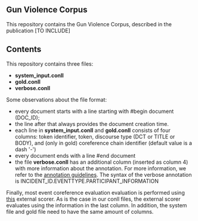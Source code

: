 ## Gun Violence Corpus

This repository contains the Gun Violence Corpus, described in the publication
[TO INCLUDE]

## Contents

This repository contains three files:
* **system_input.conll**
* **gold.conll**
* **verbose.conll**

Some observations about the file format:
* every document starts with a line starting with #begin document (DOC_ID);
* the line after that always provides the document creation time.
* each line in **system_input.conll** and **gold.conll** consists of four columns: token identifier, token, discourse type (DCT or TITLE or BODY), and (only in gold) coreference chain identifier (default value is a dash '-')
* every document ends with a line #end document
* the file **verbose.conll** has an additional column (inserted as column 4) with more information about the annotation. For more information, we refer to the [annotation guidelines](https://docs.google.com/document/d/1Pkrg_uZcD8l04bilCRSrC5vHpl_HTyDqcuXBY2Dq_GI/edit?usp=sharing). 
The syntax of the verbose annotation is INCIDENT_ID.EVENTTYPE.PARTICIPANT_INFORMATION

Finally, most event coreference evaluation evaluation is performed using 
[this](https://github.com/conll/reference-coreference-scorers) external scorer.
As is the case in our conll files, the external scorer evaluates using the information in the last column.
In addition, the system file and gold file need to have the same amount of columns.
